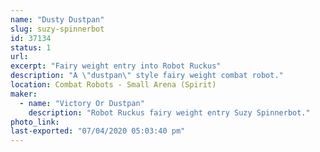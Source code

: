 ```yaml
---
name: "Dusty Dustpan"
slug: suzy-spinnerbot
id: 37134
status: 1
url: 
excerpt: "Fairy weight entry into Robot Ruckus"
description: "A \"dustpan\" style fairy weight combat robot."
location: Combat Robots - Small Arena (Spirit)
maker:
  - name: "Victory Or Dustpan"
    description: "Robot Ruckus fairy weight entry Suzy Spinnerbot."
photo_link: 
last-exported: "07/04/2020 05:03:40 pm"
---
```


